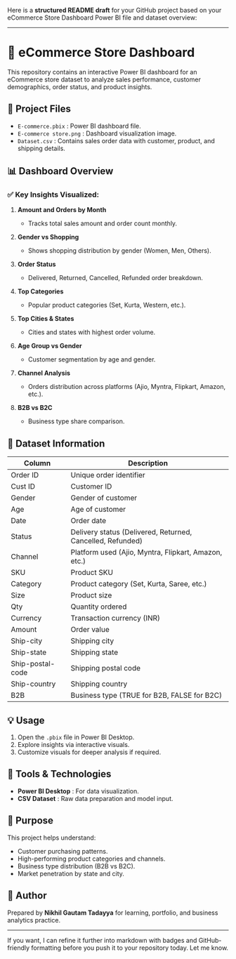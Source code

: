 Here is a **structured README draft** for your GitHub project based on your eCommerce Store Dashboard Power BI file and dataset overview:

---

# 🛒 eCommerce Store Dashboard

This repository contains an interactive Power BI dashboard for an eCommerce store dataset to analyze sales performance, customer demographics, order status, and product insights.

## 📂 Project Files

* `E-commerce.pbix` : Power BI dashboard file.
* `E-commerce store.png` : Dashboard visualization image.
* `Dataset.csv` : Contains sales order data with customer, product, and shipping details.

## 📊 Dashboard Overview

### ✅ Key Insights Visualized:

1. **Amount and Orders by Month**

   * Tracks total sales amount and order count monthly.

2. **Gender vs Shopping**

   * Shows shopping distribution by gender (Women, Men, Others).

3. **Order Status**

   * Delivered, Returned, Cancelled, Refunded order breakdown.

4. **Top Categories**

   * Popular product categories (Set, Kurta, Western, etc.).

5. **Top Cities & States**

   * Cities and states with highest order volume.

6. **Age Group vs Gender**

   * Customer segmentation by age and gender.

7. **Channel Analysis**

   * Orders distribution across platforms (Ajio, Myntra, Flipkart, Amazon, etc.).

8. **B2B vs B2C**

   * Business type share comparison.

## 📝 Dataset Information

| Column           | Description                                                |
| ---------------- | ---------------------------------------------------------- |
| Order ID         | Unique order identifier                                    |
| Cust ID          | Customer ID                                                |
| Gender           | Gender of customer                                         |
| Age              | Age of customer                                            |
| Date             | Order date                                                 |
| Status           | Delivery status (Delivered, Returned, Cancelled, Refunded) |
| Channel          | Platform used (Ajio, Myntra, Flipkart, Amazon, etc.)       |
| SKU              | Product SKU                                                |
| Category         | Product category (Set, Kurta, Saree, etc.)                 |
| Size             | Product size                                               |
| Qty              | Quantity ordered                                           |
| Currency         | Transaction currency (INR)                                 |
| Amount           | Order value                                                |
| Ship-city        | Shipping city                                              |
| Ship-state       | Shipping state                                             |
| Ship-postal-code | Shipping postal code                                       |
| Ship-country     | Shipping country                                           |
| B2B              | Business type (TRUE for B2B, FALSE for B2C)                |

## 💡 Usage

1. Open the `.pbix` file in Power BI Desktop.
2. Explore insights via interactive visuals.
3. Customize visuals for deeper analysis if required.

## 🔧 Tools & Technologies

* **Power BI Desktop** : For data visualization.
* **CSV Dataset** : Raw data preparation and model input.

## 🎯 Purpose

This project helps understand:

* Customer purchasing patterns.
* High-performing product categories and channels.
* Business type distribution (B2B vs B2C).
* Market penetration by state and city.

## 📌 Author

Prepared by **Nikhil Gautam Tadayya** for learning, portfolio, and business analytics practice.

---

If you want, I can refine it further into markdown with badges and GitHub-friendly formatting before you push it to your repository today. Let me know.
